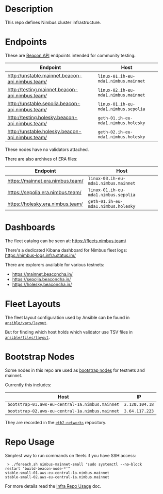 # Description

This repo defines Nimbus cluster infrastructure.

# Endpoints

These are [Beacon API](https://ethereum.github.io/beacon-APIs/) endpoints intended for community testing.

| Endpoint                                        | Host                                 |
|-------------------------------------------------|--------------------------------------|
| http://unstable.mainnet.beacon-api.nimbus.team/ | `linux-01.ih-eu-mda1.nimbus.mainnet` |
| http://testing.mainnet.beacon-api.nimbus.team/  | `linux-02.ih-eu-mda1.nimbus.mainnet` |
| http://unstable.sepolia.beacon-api.nimbus.team/ | `linux-01.ih-eu-mda1.nimbus.sepolia` |
| http://testing.holesky.beacon-api.nimbus.team/  | `geth-01.ih-eu-mda1.nimbus.holesky`  |
| http://unstable.holesky.beacon-api.nimbus.team/ | `geth-02.ih-eu-mda1.nimbus.holesky`  |

These nodes have no validators attached.

There are also archives of ERA files:

| Endpoint                         | Host                                 |
|----------------------------------|--------------------------------------|
| https://mainnet.era.nimbus.team/ | `linux-03.ih-eu-mda1.nimbus.mainnet` |
| https://sepolia.era.nimbus.team/ | `linux-01.ih-eu-mda1.nimbus.sepolia` |
| https://holesky.era.nimbus.team/ | `geth-01.ih-eu-mda1.nimbus.holesky`  |

# Dashboards

The fleet catalog can be seen at: https://fleets.nimbus.team/

There's a dedicated Kibana dashboard for Nimbus fleet logs: https://nimbus-logs.infra.status.im/

There are explorers available for various testnets:

* https://mainnet.beaconcha.in/
* https://sepolia.beaconcha.in/
* https://holesky.beaconcha.in/

# Fleet Layouts

The fleet layout configuration used by Ansible can be found in [`ansible/vars/layout`](ansible/vars/layout).

But for finding which host holds which validator use TSV files in [`ansible/files/layout`](ansible/files/layout).

# Bootstrap Nodes

Some nodes in this repo are used as [bootstrap nodes](https://ethereum.org/en/developers/docs/nodes-and-clients/bootnodes/) for testnets and mainnet.

Currently this includes:

| Host                                            | IP             |
|-------------------------------------------------|----------------|
| `bootstrap-01.aws-eu-central-1a.nimbus.mainnet` | `3.120.104.18` |
| `bootstrap-02.aws-eu-central-1a.nimbus.mainnet` | `3.64.117.223` |

They are recorded in the [`eth2-networks`](https://github.com/eth-clients/eth2-networks/blob/934c948e69205dcf2deb87e4ae6cc140c335f94d/shared/mainnet/bootstrap_nodes.txt#L28-L30) repository.

# Repo Usage

Simplest way to run commands on fleets if you have SSH access:
```
 > ./foreach.sh nimbus-mainnet-small "sudo systemctl --no-block restart 'build-beacon-node-*'"
stable-small-01.aws-eu-central-1a.nimbus.mainnet
stable-small-02.aws-eu-central-1a.nimbus.mainnet
```
For more details read the [Infra Repo Usage](https://github.com/status-im/infra-docs/blob/master/docs/general/infra_repo_usage.md) doc.
